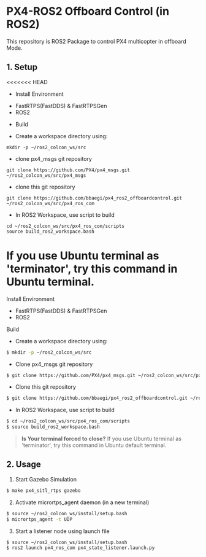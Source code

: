 # PX4-ROS2 Offboard Control (in ROS2)

This repository is ROS2 Package to control PX4 multicopter in offboard Mode.

## 1. Setup

<<<<<<< HEAD
* Install Environment
 - FastRTPS(FastDDS) & FastRTPSGen
 - ROS2

* Build

 - Create a workspace directory using:
```
mkdir -p ~/ros2_colcon_ws/src
```

 - clone px4_msgs git repository
```
git clone https://github.com/PX4/px4_msgs.git ~/ros2_colcon_ws/src/px4_msgs
```

 - clone this git repository
```
git clone https://github.com/bbaegi/px4_ros2_offboardcontrol.git ~/ros2_colcon_ws/src/px4_ros_com
```

 - In ROS2 Workspace, use script to build
```
cd ~/ros2_colcon_ws/src/px4_ros_com/scripts
source build_ros2_workspace.bash
```
**If you use Ubuntu terminal as 'terminator', try this command in Ubuntu terminal.**
=======
Install Environment
* FastRTPS(FastDDS) & FastRTPSGen
* ROS2

Build
* Create a workspace directory using:
```bash
$ mkdir -p ~/ros2_colcon_ws/src
```

* Clone px4_msgs git repository
```bash
$ git clone https://github.com/PX4/px4_msgs.git ~/ros2_colcon_ws/src/px4_msgs
```

* Clone this git repository
```bash
$ git clone https://github.com/bbaegi/px4_ros2_offboardcontrol.git ~/ros2_colcon_ws/src/px4_ros_com
```

* In ROS2 Workspace, use script to build
```bash
$ cd ~/ros2_colcon_ws/src/px4_ros_com/scripts
$ source build_ros2_workspace.bash
```
> **Is Your terminal forced to close?**
> If you use Ubuntu terminal as 'terminator', try this command in Ubuntu default terminal.

## 2. Usage

1. Start Gazebo Simulation
```bash
$ make px4_sitl_rtps gazebo
```

2. Activate micrortps_agent daemon (in a new terminal)
```bash
$ source ~/ros2_colcon_ws/install/setup.bash
$ micrortps_agent -t UDP
```

3. Start a listener node using launch file
```bash
$ source ~/ros2_colcon_ws/install/setup.bash
$ ros2 launch px4_ros_com px4_state_listener.launch.py
```
